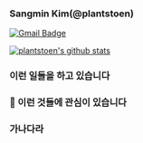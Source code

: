 ### Sangmin Kim(@plantstoen)

[![Gmail Badge](https://img.shields.io/badge/-Gmail-d14836?style=for-the-badge&logo=Gmail&logoColor=white&link=mailto:plantstoen@gmail.com)](mailto:plantstoen@gmail.com)


[![plantstoen's github stats](https://github-readme-stats.vercel.app/api?username=plantstoen&show_icons=true&hide_border=true)](https://github.com/plantstoen)

### 이런 일들을 하고 있습니다

### 🌱 이런 것들에 관심이 있습니다

### 가나다라

